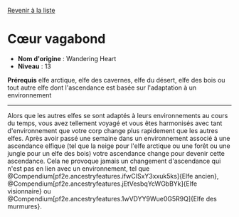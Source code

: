 [Revenir à la liste](list.md)

# Cœur vagabond

 * **Nom d'origine** : Wandering Heart
 * **Niveau** : 13


<p><span id="ctl00_MainContent_DetailedOutput"><strong>Prérequis</strong> elfe arctique, elfe des cavernes, elfe du désert, elfe des bois ou tout autre elfe dont l'ascendance est basée sur l'adaptation à un environnement<br></span></p>
<hr>
<p>Alors que les autres elfes se sont adaptés à leurs environnements au cours du temps, vous avez tellement voyagé et vous êtes harmonisés avec tant d'environnement que votre corp change plus rapidement que les autres elfes. Après avoir passé une semaine dans un environnement associé à une ascendance elfique (tel que la neige pour l'elfe arctique ou une forêt ou une jungle pour un elfe des bois) votre ascendance change pour devenir cette ascendance. Cela ne provoque jamais un changement d'ascendance qui n'est pas en lien avec un environnement, tel que @Compendium[pf2e.ancestryfeatures.ifwCISxY3xxuk5ks]{Elfe ancien}, @Compendium[pf2e.ancestryfeatures.jEtVesbqYcWGbBYk]{Elfe visionnaire} ou @Compendium[pf2e.ancestryfeatures.1wVDYY9Wue0G5R9Q]{Elfe des murmures}.&nbsp;</p>